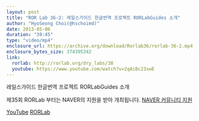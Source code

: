 ```yaml
---
layout: post
title: "ROR Lab 36-2: 레일스가이드 한글번역 프로젝트 RORLabGuides 소개"
author: "HyoSeong Choi(@hschoimd)"
date: 2013-05-06
duration: "39:45"
type: "video/mp4"
enclosure_url: https://archive.org/download/Rorlab36/rorlab-36-2.mp4
enclosure_bytes_size: 374395342
link:
  rorlab: http://rorlab.org/dry_labs/38
  youtube: https://www.youtube.com/watch?v=2qAiBc23swE
---
```


<p>레일스가이드 한글번역 프로젝트 RORLabGuides 소개</p>

<p>제35회 RORLab 부터는 NAVER의 지원을 받아 개최됩니다. <a href="http://developer.naver.com/wiki/pages/Community">NAVER 커뮤니티 지원</a></p>

<div class="btn-group">
  <a class="btn btn-default btn-xs" href="{{ page.link.youtube }}">YouTube</a>
  <a class="btn btn-default btn-xs" href="{{ page.link.rorlab }}">RORLab</a>
</div>